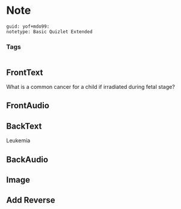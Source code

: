# Note
```
guid: yof+mdo99:
notetype: Basic Quizlet Extended
```

### Tags
```
```

## FrontText
What is a common cancer for a child if irradiated during fetal stage?

## FrontAudio


## BackText
Leukemia

## BackAudio


## Image


## Add Reverse

